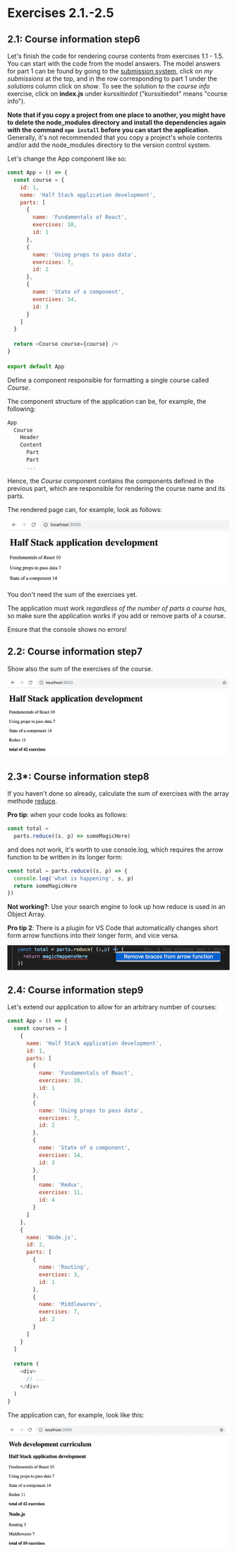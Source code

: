 # Exercises 2.1.-2.5

## 2.1: Course information step6

Let's finish the code for rendering course contents from exercises 1.1 - 1.5. You can start with the code from the model answers. The model answers for part 1 can be found by going to the [submission system](https://studies.cs.helsinki.fi/stats/courses/fullstackopen), click on _my submissions_ at the top, and in the row corresponding to part 1 under the _solutions_ column click on _show_. To see the solution to the _course info_ exercise, click on **index.js** under _kurssitiedot_ ("kurssitiedot" means "course info").

**Note that if you copy a project from one place to another, you might have to delete the node_modules directory and install the dependencies again with the command `npm install` before you can start the application**. Generally, it's not recommended that you copy a project's whole contents and/or add the node_modules directory to the version control system.

Let's change the App component like so:

```javascript
const App = () => {
  const course = {
    id: 1,
    name: 'Half Stack application development',
    parts: [
      {
        name: 'Fundamentals of React',
        exercises: 10,
        id: 1
      },
      {
        name: 'Using props to pass data',
        exercises: 7,
        id: 2
      },
      {
        name: 'State of a component',
        exercises: 14,
        id: 3
      }
    ]
  }

  return <Course course={course} />
}

export default App
```

Define a component responsible for formatting a single course called _Course_.

The component structure of the application can be, for example, the following:

```javascript
App
  Course
    Header
    Content
      Part
      Part
      ...
```

Hence, the _Course_ component contains the components defined in the previous part, which are responsible for rendering the course name and its parts.

The rendered page can, for example, look as follows:

![ex 2.1 render page](images/ex-2_1.png)

You don't need the sum of the exercises yet.

The application must work _regardless of the number of parts a course has_, so make sure the application works if you add or remove parts of a course.

Ensure that the console shows no errors!

## 2.2: Course information step7

Show also the sum of the exercises of the course.

![Ex 2.2](images/ex-2_2.png)

## 2.3*: Course information step8

If you haven't done so already, calculate the sum of exercises with the array methode [reduce](https://developer.mozilla.org/en-US/docs/Web/JavaScript/Reference/Global_Objects/Array/Reduce).

**Pro tip**: when your code looks as follows:

```javascript
const total =
  parts.reduce((s, p) => someMagicHere)
```

and does not work, it's worth to use console.log, which requires the arrow function to be written in its longer form:

```javascript
const total = parts.reduce((s, p) => {
  console.log('what is happening', s, p)
  return someMagicHere 
})
```

**Not working?**: Use your search engine to look up how reduce is used in an Object Array.

**Pro tip 2**: There is a plugin for VS Code that automatically changes short form arrow functions into their longer form, and vice versa.

![Ex 2.3](images/ex-2_3.png)

## 2.4: Course information step9

Let's extend our application to allow for an arbitrary number of courses:

```javascript
const App = () => {
  const courses = [
    {
      name: 'Half Stack application development',
      id: 1,
      parts: [
        {
          name: 'Fundamentals of React',
          exercises: 10,
          id: 1
        },
        {
          name: 'Using props to pass data',
          exercises: 7,
          id: 2
        },
        {
          name: 'State of a component',
          exercises: 14,
          id: 3
        },
        {
          name: 'Redux',
          exercises: 11,
          id: 4
        }
      ]
    }, 
    {
      name: 'Node.js',
      id: 2,
      parts: [
        {
          name: 'Routing',
          exercises: 3,
          id: 1
        },
        {
          name: 'Middlewares',
          exercises: 7,
          id: 2
        }
      ]
    }
  ]

  return (
    <div>
      // ...
    </div>
  )
}
```

The application can, for example, look like this:

![Ex 2.4](images/ex-2_4.png)
